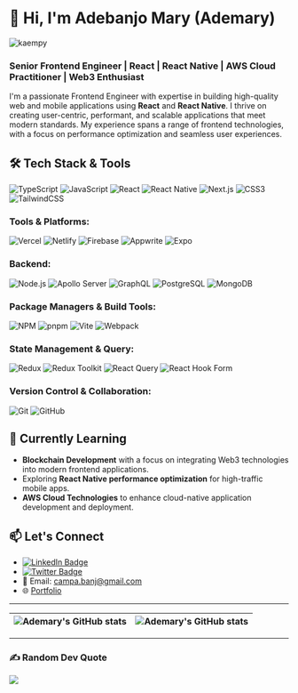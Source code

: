 # 👋 Hi, I'm Adebanjo Mary (Ademary)  
<p align="left"> <img src="https://komarev.com/ghpvc/?username=Kaempy&label=Profile%20views&color=0e75b6&style=flat" alt="kaempy" /> </p>

### Senior Frontend Engineer | React | React Native | AWS Cloud Practitioner | Web3 Enthusiast


I'm a passionate Frontend Engineer with expertise in building high-quality web and mobile applications using **React** and **React Native**. I thrive on creating user-centric, performant, and scalable applications that meet modern standards. My experience spans a range of frontend technologies, with a focus on performance optimization and seamless user experiences.

## 🛠️ Tech Stack & Tools

![TypeScript](https://img.shields.io/badge/typescript-%23007ACC.svg?style=flat&logo=typescript&logoColor=white) 
![JavaScript](https://img.shields.io/badge/javascript-%23323330.svg?style=flat&logo=javascript&logoColor=%23F7DF1E) 
![React](https://img.shields.io/badge/react-%2320232a.svg?style=flat&logo=react&logoColor=%2361DAFB) 
![React Native](https://img.shields.io/badge/react_native-%2320232a.svg?style=flat&logo=react&logoColor=%2361DAFB) 
![Next.js](https://img.shields.io/badge/Next-%2320232a?style=flat&logo=next.js&logoColor=white) 
![CSS3](https://img.shields.io/badge/css3-%231572B6.svg?style=flat&logo=css3&logoColor=white) 
![TailwindCSS](https://img.shields.io/badge/tailwindcss-%2338B2AC.svg?style=flat&logo=tailwind-css&logoColor=white)

### Tools & Platforms:
![Vercel](https://img.shields.io/badge/vercel-%2320232a.svg?style=flat&logo=vercel&logoColor=white) 
![Netlify](https://img.shields.io/badge/netlify-%2320232a.svg?style=flat&logo=netlify&logoColor=#00C7B7) 
![Firebase](https://img.shields.io/badge/firebase-%23039BE5.svg?style=flat&logo=firebase) 
![Appwrite](https://img.shields.io/badge/appwrite-%23F02E65.svg?style=flat&logo=appwrite&logoColor=white)
![Expo](https://img.shields.io/badge/expo-%2320232a.svg?style=flat&logo=expo&logoColor=white)

### Backend:
![Node.js](https://img.shields.io/badge/node.js-6DA55F?style=flat&logo=node.js&logoColor=white) 
![Apollo Server](https://img.shields.io/badge/apollo_server-311C87?style=flat&logo=apollo-graphql&logoColor=white) 
![GraphQL](https://img.shields.io/badge/graphql-E10098?style=flat&logo=graphql&logoColor=white)
![PostgreSQL](https://img.shields.io/badge/postgresql-%23316192.svg?style=flat&logo=postgresql&logoColor=white)
![MongoDB](https://img.shields.io/badge/MongoDB-%234ea94b.svg?style=flat&logo=mongodb&logoColor=white)

### Package Managers & Build Tools:
![NPM](https://img.shields.io/badge/NPM-%23CB3837.svg?style=flat&logo=npm&logoColor=white) 
![pnpm](https://img.shields.io/badge/pnpm-%23F69220.svg?style=flat&logo=pnpm&logoColor=white)
![Vite](https://img.shields.io/badge/vite-%23646CFF.svg?style=flat&logo=vite&logoColor=white) 
![Webpack](https://img.shields.io/badge/Webpack-8DD6F9?style=flat&logo=webpack&logoColor=white)

### State Management & Query:
![Redux](https://img.shields.io/badge/redux-%23593d88.svg?style=flat&logo=redux&logoColor=white) 
![Redux Toolkit](https://img.shields.io/badge/redux_toolkit-%23593d88.svg?style=flat&logo=redux&logoColor=white)
![React Query](https://img.shields.io/badge/-React%20Query-FF4154?style=flat&logo=react%20query&logoColor=white) 
![React Hook Form](https://img.shields.io/badge/React%20Hook%20Form-%23EC5990.svg?style=flat&logo=reacthookform&logoColor=white)

### Version Control & Collaboration:
![Git](https://img.shields.io/badge/git-%23F05033.svg?style=flat&logo=git&logoColor=white) 
![GitHub](https://img.shields.io/badge/github-%23121011.svg?style=flat&logo=github&logoColor=white)

<!-- 
---

## 🚀 Projects

### 📱 **Truman Gym App** 
A gym management system built with **React Native** and **Expo**, featuring secure payment integration with Paystack, user authentication, and API handling with **React Hook Form** and **Yup**.

- **Technologies**: React Native, Expo, TypeScript, React Hook Form, Paystack API, Async Storage
- [GitHub Repo](https://github.com/Kaempy/truman-gym)

### 💻 **iRecharge Mobile App** 
Contributed to the **iRecharge** mobile app by improving user experience and performance. Implemented secure payment features and optimized app performance for better load times and responsiveness.

- **Technologies**: React Native, Redux, TypeScript, Paystack, Expo
- [GitHub Repo](https://github.com/Kaempy/iRecharge)

### 📹 **Video Post App**
Built a video post app where users can log in, view recent posts, save posts, and create new posts, using **Appwrite** for backend services.

- **Technologies**: React Native, Appwrite, Redux Toolkit, Expo
- [GitHub Repo](https://github.com/Kaempy/video-post-app)

---
-->


## 🌱 Currently Learning
- **Blockchain Development** with a focus on integrating Web3 technologies into modern frontend applications.
- Exploring **React Native performance optimization** for high-traffic mobile apps.
- **AWS Cloud Technologies** to enhance cloud-native application development and deployment.


## 📫 Let's Connect

- [![LinkedIn Badge](https://img.shields.io/badge/-adebanjomary-444444?style=flat&logo=Linkedin&logoColor=white)](https://www.linkedin.com/in/abolanle-mary-adebanjo)
- [![Twitter Badge](https://img.shields.io/badge/-ademarymi-444444?style=flat&logo=X&logoColor=white)](https://x.com/ademarymi)
- 📧 Email: campa.banj@gmail.com
- 🌐 [Portfolio](https://ademary-portfolio.vercel.app)

---

| <img align="center" src="https://github-readme-streak-stats.herokuapp.com?user=Kaempy&theme=tokyonight&stroke=DD59CF&show_icons=true&include_all_commits=true&hide_border=true" alt="Ademary's GitHub stats" /> | <img align="center" src="https://github-readme-stats.vercel.app/api/top-langs/?username=Kaempy&langs_count=8&layout=compact&theme=tokyonight&stroke=DD59CF&show_icons=true&include_all_commits=true&hide_border=true" alt="Ademary's GitHub stats" /> |
| ------------- | ------------- |

---

### ✍️ Random Dev Quote

![](https://quotes-github-readme.vercel.app/api?type=horizontal&theme=dark)
